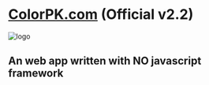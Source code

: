 # [ColorPK.com](http://www.colorpk.com)  (Official v2.2)

![logo](https://github.com/zj1926/vp2/blob/master/logo.png "colorpk.com")

## An web app written with NO javascript framework